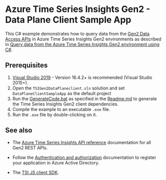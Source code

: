 # Azure Time Series Insights Gen2 - Data Plane Client Sample App

This C# example demonstrates how to query data from the [Gen2 Data Access APIs](https://docs.microsoft.com/rest/api/time-series-insights/preview) in Azure Time Series Insights Gen2 environments as described in [Query data from the Azure Time Series Insights Gen2 environment using C#](https://docs.microsoft.com/azure/time-series-insights/time-series-insights-update-query-data-csharp).

## Prerequisites 

1. [Visual Studio 2019](https://visualstudio.microsoft.com/vs/) - Version 16.4.2+ is recommended (Visual Studio 2015+).
1. Open the `TSIGen2DataPlaneclient.sln` solution and set `DataPlaneClientSampleApp` as the default project
1. Run the [GenerateCode.bat](https://github.com/Azure-Samples/Azure-Time-Series-Insights/blob/master/gen2-sample/csharp-tsi-gen2-sample/DataPlaneClient/GenerateCode.bat) as specified in the [Readme.md](https://github.com/Azure-Samples/Azure-Time-Series-Insights/blob/master/Gen2-Sample/csharp-tsi-gen2-sample/DataPlaneClient/Readme.md) to generate the Time Series Insights Gen2 client dependencies.
1. Compile the example to an executable `.exe` file.
1. Run the `.exe` file by double-clicking on it.

## See also

* The [Azure Time Series Insights API reference](https://docs.microsoft.com/rest/api/time-series-insights/preview) documentation for all Gen2 REST APIs.

* Follow the [Authentication and authorization](https://docs.microsoft.com/azure/time-series-insights/time-series-insights-authentication-and-authorization#summary-and-best-practices) documentation to register your application in Azure Active Directory.

* The [TSI JS client SDK](https://github.com/microsoft/tsiclient/blob/master/docs/API.md).
